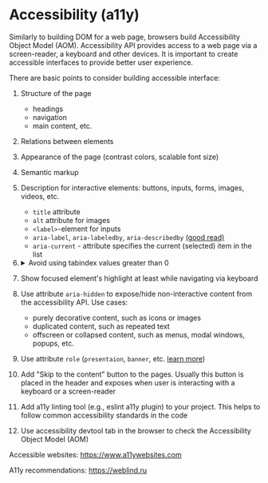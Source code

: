 # Accessibility (a11y)
Similarly to building DOM for a web page, browsers build Accessibility Object Model (AOM). Accessibility API provides access to a web page via a screen-reader, a keyboard and other devices. It is important to create accessible interfaces to provide better user experience.

There are basic points to consider building accessible interface:
1. Structure of the page
    - headings
    - navigation
    - main content, etc.
2. Relations between elements
3. Appearance of the page (contrast colors, scalable font size)
4. Semantic markup
5. Description for interactive elements: buttons, inputs, forms, images, videos, etc.
    - `title` attribute
    - `alt` attribute for images
    - `<label>`-element for inputs
    - `aria-label`, `aria-labeledby`, `aria-describedby` [(good read)](https://developers.google.com/web/fundamentals/accessibility/semantics-aria/aria-labels-and-relationships)
    - `aria-current` - attribute specifies the current (selected) item in the list
5. <details>
    <summary>Avoid using tabindex values greater than 0</summary>
    Tabindex is an html attribute which specifies if an element is focusable and what order in navigation sequence it has.

    Tabindex values:
    - **A negative value** (usually tabindex="-1") means that the element is not reachable via sequential keyboard navigation, but   could be focused with Javascript or visually by clicking with the mouse.
    - **tabindex="0"** means that the element should be focusable in sequential keyboard navigation.
    - **A positive value** means the element should be focusable in sequential keyboard navigation, with its order defined by the value of the number. If multiple elements share the same positive tabindex value, their order relative to each other follows their position in the document source. The maximum value for tabindex is 32767. If not specified, it takes the default value 0. 

    **Concerns**

    1. Avoid using tabindex values greater than 0. Doing so makes it difficult for people who rely on assistive technology to navigate and operate page content. Instead, **write the document with the elements in a logical sequence**.
    
    2. **Avoid using the tabindex attribute in conjunction with non-interactive content** to make something intended to be interactive focusable by keyboard input. An example of this would be using a `<div>` element to describe a button, instead of the `<button>` element.
    

    [Read more on MDN](https://developer.mozilla.org/en-US/docs/Web/HTML/Global_attributes/tabindex)
   </details>
6. Show focused element's highlight at least while navigating via keyboard
7. Use attribute `aria-hidden` to expose/hide non-interactive content from the accessibility API. Use cases:
   - purely decorative content, such as icons or images
   - duplicated content, such as repeated text
   - offscreen or collapsed content, such as menus, modal windows, popups, etc.
8. Use attribute `role` (`presentaion`, `banner`, etc. [learn more](https://developer.mozilla.org/en-US/docs/Web/Accessibility/ARIA/Roles))
9.  Add "Skip to the content" button to the pages. Usually this button is placed in the header and exposes when user is interacting with a keyboard or a screen-reader
10. Add a11y linting tool (e.g., eslint a11y plugin) to your project. This helps to follow common accessibility standards in the code
11. Use accessibility devtool tab in the browser to check the Accessibility Object Model (AOM)

Accessible websites: https://www.a11ywebsites.com

A11y recommendations: https://weblind.ru